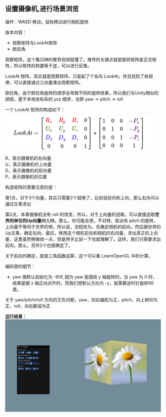 ## 设置摄像机,进行场景浏览

操作：WASD 移动，鼠标移动进行相机旋转

版本内容：
* 观察矩阵与LookAt矩阵
* 欧拉角

观察矩阵，这个看闫神的推导视频就懂了。推导的关键点就是旋转矩阵是正交矩阵，所以矩阵的转置等于逆，可以进行反推。

LookAt 矩阵，其实就是观察矩阵，只是起了个名叫 LookAt，并且找到了些规律，可以直接通过三向量凑出观察矩阵。

欧拉角，由于欧拉角旋转的顺序会导致不同的旋转结果，所以我们与Untiy相似的顺规，基于本地坐标系的 yxz 顺序，也即 yaw -> pitch -> roll

一个 LookAt 矩阵的构成如下：

![](../Versions/Assets/LookAt矩阵.png)

R，表示摄像机的右向量<br>
U，表示摄像机的上向量<br> 
D，表示摄像机的前向量<br>
P，表示摄像机的位置

构造矩阵时需要注意的是：

第1点，对于3个向量，其实只需要2个就够了，比如说前向和上向，那么右向可以通过叉乘求出

第2点，本章摄像机没有 roll 的改变，所以，对于上向量的选取，可以直接选取**世界的单位的Up向量(0,1,0)**。那么，你可能会想，不对呀，假设有 pitch 的旋转，上向量不等同于世界的呀。所以说，流程改为，先确定相机的前向，然后跟世界的Up叉乘，确定右向，最后，再用这个相机前向和相机的右向量，求出真正的上向量，这里虽然稍微绕一点，但是用手比划一下也就理解了。这样，我们只需要求出前向，那么，另外2个也就确定了。

关于前向的确定，就是三角函数运算，这个可以看 LearnOpenGL 中的计算。

编码里的细节：

* yaw 值默认初始化为 -90f, 因为 yaw 是围绕 y 轴旋转的，当 yaw 为 0 时，结果是跟 x 轴正向对齐的，而我们想默认方向为 -z，就需要逆时针旋转90度。

关于 yaw/pitch/roll 方向的正负问题，yaw，向右偏航为正，pitch，向上俯仰为正，roll，向右翻滚为正

**运行结果：**
![](../Versions/Assets/v0.5_result.png)

